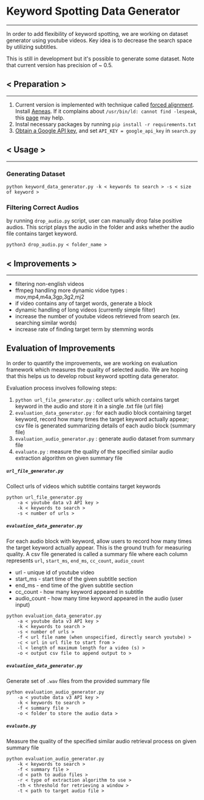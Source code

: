 # Keyword Spotting Data Generator
---
In order to add flexibility of keyword spotting, we are working on dataset generator using youtube videos. Key idea is to decrease the search space by utilizing subtitles.

This is still in development but it's possible to generate some dataset.
Note that current version has precision of ~ 0.5.

## < Preparation >
___
1. Current version is implemented with technique called [forced alignment](https://github.com/pettarin/forced-alignment-tools#definition-of-forced-alignment). Install [Aeneas](https://github.com/readbeyond/aeneas#system-requirements-supported-platforms-and-installation). If it complains about `/usr/bin/ld: cannot find -lespeak`, this [page](https://github.com/readbeyond/aeneas/issues/189) may help.
2. Instal necessary packages by running `pip install -r requirements.txt`
3. [Obtain a Google API key](https://support.google.com/googleapi/answer/6158862?hl=en), and set `API_KEY = google_api_key` in `search.py`

## < Usage >
___
### Generating Dataset

```
python keyword_data_generator.py -k < keywords to search > -s < size of keyword >
```

### Filtering Correct Audios
by running `drop_audio.py` script, user can manually drop false positive audios. This script plays the audio in the folder and asks whether the audio file contains target keyword.

```
python3 drop_audio.py < folder_name >
```

## < Improvements >
___
- filtering non-english videos
- ffmpeg handling more dynamic vidoe types : mov,mp4,m4a,3gp,3g2,mj2
- if video contains any of target words, generate a block
- dynamic handling of long videos (currently simple filter)
- increase the number of youtube videos retrieved from search (ex. searching similar words)
- increase rate of finding target term by stemming words

## Evaluation of Improvements
In order to quantify the improvements, we are working on evaluation framework which measures the quality of selected audio. We are hoping that this helps us to develop robust keyword spotting data generator.

Evaluation process involves following steps:

1. `python url_file_generator.py` : collect urls which contains target keyword in the audio and store it in a single .txt file (url file)
2. `evaluation_data_generator.py` : for each audio block containing target keyword, record how many times the target keyword actually appear; csv file is generated summarizing details of each audio block (summary file)
3. `evaluation_audio_generator.py` : generate audio dataset from summary file
4. `evaluate.py` : measure the quality of the specified similar audio extraction algorithm on given summary file

##### `url_file_generator.py`
Collect urls of videos which subtitle contains target keywords

```
python url_file_generator.py
	-a < youtube data v3 API key >
	-k < keywords to search >
	-s < number of urls >
```

##### `evaluation_data_generator.py`
For each audio block with keyword, allow users to record how many times the target keyword actually appear. This is the ground truth for measuring quality.
A csv file generated is called a summary file where each column represents `url`, `start_ms`, `end_ms`, `cc_count`, `audio_count`
- url - unique id of youtube video
- start_ms - start time of the given subtitle section
- end_ms - end time of the given subtitle section
- cc_count - how many keyword appeared in subtitle
- audio_count - how many time keyword appeared in the audio (user input)

```
python evaluation_data_generator.py
	-a < youtube data v3 API key >
	-k < keywords to search >
	-s < number of urls > 
	-f < url file name (when unspecified, directly search youtube) >
	-c < url in url file to start from >
	-l < length of maximum length for a video (s) >
	-o < output csv file to append output to >
```

##### `evaluation_data_generator.py`
Generate set of `.wav` files from the provided summary file

```
python evaluation_audio_generator.py
	-a < youtube data v3 API key >
	-k < keywords to search >
	-f < summary file >
	-o < folder to store the audio data >
```

##### `evaluate.py`
Measure the quality of the specified similar audio retrieval process on given summary file

```
python evaluation_audio_generator.py
	-k < keywords to search >
	-f < summary file >
	-d < path to audio files >
	-r < type of extraction algorithm to use >
	-th < threshold for retrieving a window >
	-t < path to target audio file >
```